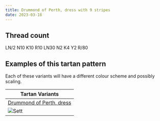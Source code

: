 ```yaml
---
title: Drummond of Perth, dress with 9 stripes
date: 2023-03-18
---
```



## Thread count
LN/2 N10 K10 R10 LN30 N2 K4 Y2 R/80

## Examples of this tartan pattern
Each of these variants will have a different colour scheme and possibly scaling.

| Tartan Variants |
|---------|
| [Drummond of Perth, dress](/variants/ln/2/n10/k10/r10/ln30/n2/k4/y2/r/80-k000000-lne0e0e0-n808080-rc00000-yf0c000/)|
|![Sett](/variants/ln/2/n10/k10/r10/ln30/n2/k4/y2/r/80-k000000-lne0e0e0-n808080-rc00000-yf0c000/sett.png)|
